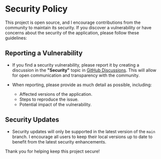 # Security Policy

This project is open source, and I encourage contributions from the community to maintain its security. If you discover a vulnerability or have concerns about the security of the application, please follow these guidelines:

## Reporting a Vulnerability

- If you find a security vulnerability, please report it by creating a discussion in the **"Security"** topic in [GitHub Discussions](https://github.com/wladradchenko/wunjo.wladradchenko.ru/discussions/74). This will allow for open communication and transparency with the community.
  
- When reporting, please provide as much detail as possible, including:
  - Affected versions of the application.
  - Steps to reproduce the issue.
  - Potential impact of the vulnerability.

## Security Updates

- Security updates will only be supported in the latest version of the `main` branch. I encourage all users to keep their local versions up to date to benefit from the latest security enhancements.

Thank you for helping keep this project secure!
